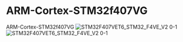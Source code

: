 # ARM-Cortex-STM32f407VG
ARM-Cortex-STM32f407VG
![STM32F407VET6_STM32_F4VE_V2 0-1](https://user-images.githubusercontent.com/56202060/228035046-e82f92a6-e0a3-446c-9c6e-de920d98200f.jpg)
![STM32F407VET6_STM32_F4VE_V2 0-1](https://user-images.githubusercontent.com/56202060/228035166-a1b98b9e-6f46-46e9-94ad-05e1ccaf5376.jpg)
